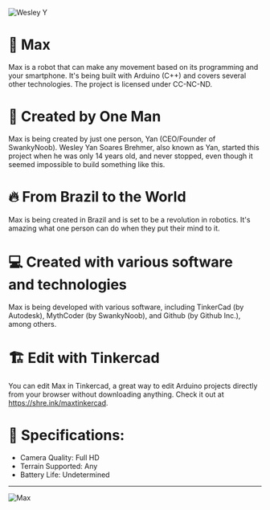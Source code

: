 ![Wesley Y](https://img.shields.io/badge/Created%20by%20One%20Man-Started%20when%20I%20was%2014%20years%20old-blue)

# 🤖 Max
Max is a robot that can make any movement based on its programming and your smartphone. It's being built with Arduino (C++) and covers several other technologies. The project is licensed under CC-NC-ND.

# 🍕 Created by One Man 
Max is being created by just one person, Yan (CEO/Founder of SwankyNoob). Wesley Yan Soares Brehmer, also known as Yan, started this project when he was only 14 years old, and never stopped, even though it seemed impossible to build something like this.

# 🔥 From Brazil to the World
Max is being created in Brazil and is set to be a revolution in robotics. It's amazing what one person can do when they put their mind to it.

# 💻 Created with various software and technologies
Max is being developed with various software, including TinkerCad (by Autodesk), MythCoder (by SwankyNoob), and Github (by Github Inc.), among others.

#  🏗 Edit with Tinkercad
You can edit Max in Tinkercad, a great way to edit Arduino projects directly from your browser without downloading anything. Check it out at https://shre.ink/maxtinkercad.

# 🧳 Specifications:
- Camera Quality: Full HD
- Terrain Supported: Any
- Battery Life: Undetermined
-----------------------

![Max](https://raw.githubusercontent.com/NervousGroove/MaxShadow/main/Max.png)
